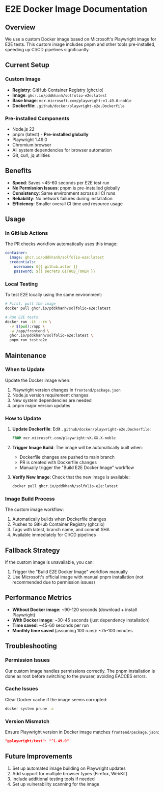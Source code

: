 # E2E Docker Image Documentation

## Overview
We use a custom Docker image based on Microsoft's Playwright image for E2E tests. This custom image includes pnpm and other tools pre-installed, speeding up CI/CD pipelines significantly.

## Current Setup

### Custom Image
- **Registry**: GitHub Container Registry (ghcr.io)
- **Image**: `ghcr.io/pddkhanh/solfolio-e2e:latest`
- **Base Image**: `mcr.microsoft.com/playwright:v1.49.0-noble`
- **Dockerfile**: `.github/docker/playwright-e2e.Dockerfile`

### Pre-installed Components
- Node.js 22
- pnpm (latest) - **Pre-installed globally**
- Playwright 1.49.0
- Chromium browser
- All system dependencies for browser automation
- Git, curl, jq utilities

## Benefits
- **Speed**: Saves ~45-60 seconds per E2E test run
- **No Permission Issues**: pnpm is pre-installed globally
- **Consistency**: Same environment across all CI runs
- **Reliability**: No network failures during installation
- **Efficiency**: Smaller overall CI time and resource usage

## Usage

### In GitHub Actions
The PR checks workflow automatically uses this image:
```yaml
container:
  image: ghcr.io/pddkhanh/solfolio-e2e:latest
  credentials:
    username: ${{ github.actor }}
    password: ${{ secrets.GITHUB_TOKEN }}
```

### Local Testing
To test E2E locally using the same environment:
```bash
# First, pull the image
docker pull ghcr.io/pddkhanh/solfolio-e2e:latest

# Run E2E tests
docker run -it --rm \
  -v $(pwd):/app \
  -w /app/frontend \
  ghcr.io/pddkhanh/solfolio-e2e:latest \
  pnpm run test:e2e
```

## Maintenance

### When to Update
Update the Docker image when:
1. Playwright version changes in `frontend/package.json`
2. Node.js version requirement changes
3. New system dependencies are needed
4. pnpm major version updates

### How to Update

1. **Update Dockerfile**:
   Edit `.github/docker/playwright-e2e.Dockerfile`:
   ```dockerfile
   FROM mcr.microsoft.com/playwright:vX.XX.X-noble
   ```

2. **Trigger Image Build**:
   The image will be automatically built when:
   - Dockerfile changes are pushed to main branch
   - PR is created with Dockerfile changes
   - Manually trigger the "Build E2E Docker Image" workflow

3. **Verify New Image**:
   Check that the new image is available:
   ```bash
   docker pull ghcr.io/pddkhanh/solfolio-e2e:latest
   ```

### Image Build Process
The custom image workflow:
1. Automatically builds when Dockerfile changes
2. Pushes to GitHub Container Registry (ghcr.io)
3. Tags with latest, branch name, and commit SHA
4. Available immediately for CI/CD pipelines

## Fallback Strategy
If the custom image is unavailable, you can:
1. Trigger the "Build E2E Docker Image" workflow manually
2. Use Microsoft's official image with manual pnpm installation (not recommended due to permission issues)

## Performance Metrics
- **Without Docker image**: ~90-120 seconds (download + install Playwright)
- **With Docker image**: ~30-45 seconds (just dependency installation)
- **Time saved**: ~45-60 seconds per run
- **Monthly time saved** (assuming 100 runs): ~75-100 minutes

## Troubleshooting

### Permission Issues
Our custom image handles permissions correctly. The pnpm installation is done as root before switching to the pwuser, avoiding EACCES errors.

### Cache Issues
Clear Docker cache if the image seems corrupted:
```bash
docker system prune -a
```

### Version Mismatch
Ensure Playwright version in Docker image matches `frontend/package.json`:
```json
"@playwright/test": "^1.49.0"
```

## Future Improvements
1. Set up automated image building on Playwright updates
2. Add support for multiple browser types (Firefox, WebKit)
3. Include additional testing tools if needed
4. Set up vulnerability scanning for the image